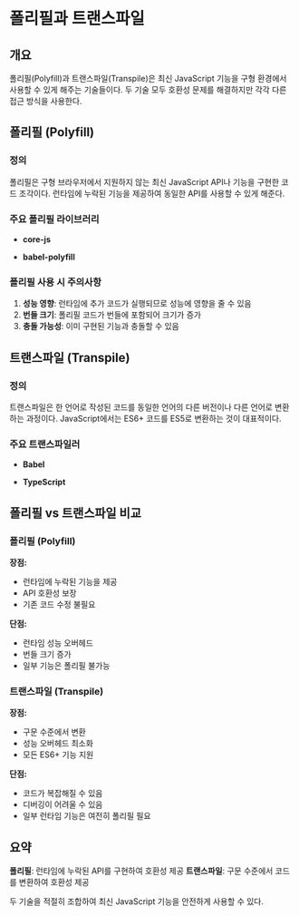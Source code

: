 # 폴리필과 트랜스파일

## 개요

폴리필(Polyfill)과 트랜스파일(Transpile)은 최신 JavaScript 기능을 구형 환경에서 사용할 수 있게 해주는 기술들이다. 두 기술 모두 호환성 문제를 해결하지만 각각 다른 접근 방식을 사용한다.

## 폴리필 (Polyfill)

### 정의

폴리필은 구형 브라우저에서 지원하지 않는 최신 JavaScript API나 기능을 구현한 코드 조각이다. 런타임에 누락된 기능을 제공하여 동일한 API를 사용할 수 있게 해준다.

### 주요 폴리필 라이브러리

- **core-js**

- **babel-polyfill**

### 폴리필 사용 시 주의사항

1. **성능 영향**: 런타임에 추가 코드가 실행되므로 성능에 영향을 줄 수 있음
2. **번들 크기**: 폴리필 코드가 번들에 포함되어 크기가 증가
3. **충돌 가능성**: 이미 구현된 기능과 충돌할 수 있음

## 트랜스파일 (Transpile)

### 정의

트랜스파일은 한 언어로 작성된 코드를 동일한 언어의 다른 버전이나 다른 언어로 변환하는 과정이다. JavaScript에서는 ES6+ 코드를 ES5로 변환하는 것이 대표적이다.

### 주요 트랜스파일러

- **Babel**

- **TypeScript**

## 폴리필 vs 트랜스파일 비교

### 폴리필 (Polyfill)

**장점:**

- 런타임에 누락된 기능을 제공
- API 호환성 보장
- 기존 코드 수정 불필요

**단점:**

- 런타임 성능 오버헤드
- 번들 크기 증가
- 일부 기능은 폴리필 불가능

### 트랜스파일 (Transpile)

**장점:**

- 구문 수준에서 변환
- 성능 오버헤드 최소화
- 모든 ES6+ 기능 지원

**단점:**

- 코드가 복잡해질 수 있음
- 디버깅이 어려울 수 있음
- 일부 런타임 기능은 여전히 폴리필 필요

## 요약

**폴리필**: 런타임에 누락된 API를 구현하여 호환성 제공
**트랜스파일**: 구문 수준에서 코드를 변환하여 호환성 제공

두 기술을 적절히 조합하여 최신 JavaScript 기능을 안전하게 사용할 수 있다.
